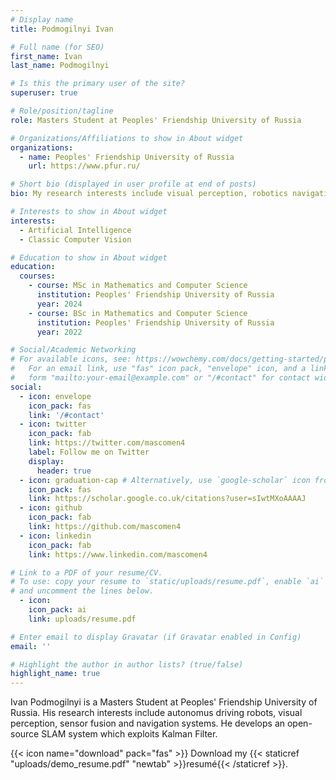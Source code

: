 ```yaml
---
# Display name
title: Podmogilnyi Ivan

# Full name (for SEO)
first_name: Ivan
last_name: Podmogilnyi

# Is this the primary user of the site?
superuser: true

# Role/position/tagline
role: Masters Student at Peoples' Friendship University of Russia

# Organizations/Affiliations to show in About widget
organizations:
  - name: Peoples' Friendship University of Russia
    url: https://www.pfur.ru/

# Short bio (displayed in user profile at end of posts)
bio: My research interests include visual perception, robotics navigation, sensor fusion.

# Interests to show in About widget
interests:
  - Artificial Intelligence
  - Classic Computer Vision

# Education to show in About widget
education:
  courses:
    - course: MSc in Mathematics and Computer Science
      institution: Peoples' Friendship University of Russia
      year: 2024
    - course: BSc in Mathematics and Computer Science
      institution: Peoples' Friendship University of Russia
      year: 2022

# Social/Academic Networking
# For available icons, see: https://wowchemy.com/docs/getting-started/page-builder/#icons
#   For an email link, use "fas" icon pack, "envelope" icon, and a link in the
#   form "mailto:your-email@example.com" or "/#contact" for contact widget.
social:
  - icon: envelope
    icon_pack: fas
    link: '/#contact'
  - icon: twitter
    icon_pack: fab
    link: https://twitter.com/mascomen4
    label: Follow me on Twitter
    display:
      header: true
  - icon: graduation-cap # Alternatively, use `google-scholar` icon from `ai` icon pack
    icon_pack: fas
    link: https://scholar.google.co.uk/citations?user=sIwtMXoAAAAJ
  - icon: github
    icon_pack: fab
    link: https://github.com/mascomen4
  - icon: linkedin
    icon_pack: fab
    link: https://www.linkedin.com/mascomen4

# Link to a PDF of your resume/CV.
# To use: copy your resume to `static/uploads/resume.pdf`, enable `ai` icons in `params.yaml`,
# and uncomment the lines below.
  - icon:  
    icon_pack: ai
    link: uploads/resume.pdf

# Enter email to display Gravatar (if Gravatar enabled in Config)
email: ''

# Highlight the author in author lists? (true/false)
highlight_name: true
---
```


Ivan Podmogilnyi is a Masters Student at Peoples' Friendship University of Russia. His research interests include autonomus driving robots, visual perception, sensor fusion and navigation systems. He develops an open-source SLAM system which exploits Kalman Filter.

{{< icon name="download" pack="fas" >}} Download my {{< staticref "uploads/demo_resume.pdf" "newtab" >}}resumé{{< /staticref >}}.
